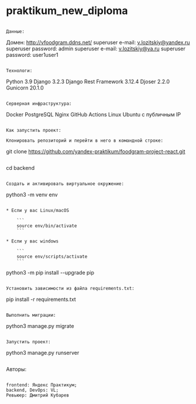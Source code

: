 # praktikum_new_diploma

```

Данные:

```
Домен: http://vfoodgram.ddns.net/
superuser e-mail: v.lozitskiy@yandex.ru
superuser password: admin
superuser e-mail: v.lozitskiy@ya.ru
superuser password: user1user1

```

Технологи:

```
Python 3.9
Django 3.2.3
Django Rest Framework 3.12.4
Djoser 2.2.0
Gunicorn 20.1.0
```

Серверная инфраструктура:

```
Docker
PostgreSQL
Nginx
GitHub Actions
Linux Ubuntu с публичным IP
```

Как запустить проект:

```
```
Клонировать репозиторий и перейти в него в командной строке:

```
git clone https://github.com/yandex-praktikum/foodgram-project-react.git
```

```
cd backend
```

Cоздать и активировать виртуальное окружение:

```
python3 -m venv env
```

* Если у вас Linux/macOS

    ```
    source env/bin/activate
    ```

* Если у вас windows

    ```
    source env/scripts/activate
    ```

```
python3 -m pip install --upgrade pip
```

Установить зависимости из файла requirements.txt:

```
pip install -r requirements.txt
```

Выполнить миграции:

```
python3 manage.py migrate
```

Запустить проект:

```
python3 manage.py runserver
```

```

Авторы:

```

frontend: Яндекс Практикум;
backend, DevOps: VL;
Ревьюер: Дмитрий Кубарев
```